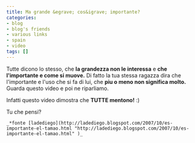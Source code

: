 ```yaml
---
title: Ma grande &egrave; cos&igrave; importante?
categories:
- blog
- blog's friends
- various links
- spain
- video
tags: []
---
```

Tutte dicono lo stesso, che **la grandezza non le interessa** e **che
l'importante e come si muove.** Di fatto la tua stessa ragazza dira che
l'importante e l'uso che si fa di lui, che **piu o meno non significa molto.**  
Guarda questo video e poi ne riparliamo.  

Infatti questo video dimostra che **TUTTE mentono!** :)

  
Tu che pensi?

    
    
    _*fonte [ladediego](http://ladediego.blogspot.com/2007/10/es-importante-el-tamao.html "http://ladediego.blogspot.com/2007/10/es-importante-el-tamao.html" )_

